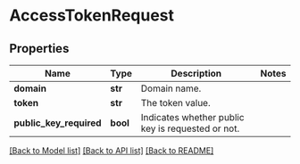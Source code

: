 # AccessTokenRequest

## Properties
Name | Type | Description | Notes
------------ | ------------- | ------------- | -------------
**domain** | **str** | Domain name. | 
**token** | **str** | The token value. | 
**public_key_required** | **bool** | Indicates whether public key is requested or not. | 

[[Back to Model list]](../README.md#documentation-for-models) [[Back to API list]](../README.md#documentation-for-api-endpoints) [[Back to README]](../README.md)



